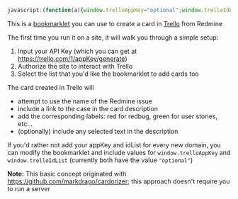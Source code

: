 ```javascript
javascript:(function(a){window.trelloAppKey="optional";window.trelloIdList="optional";var b=a.createElement("script");b.src="https://raw.github.com/Asgaroth/Trello-Bookmarklet/master/trello_bookmarklet.js";a.getElementsByTagName("head")[0].appendChild(b)})(document);
```

This is a <a href="http://en.wikipedia.org/wiki/Bookmarklet">bookmarklet</a> you can use to create a card in <a href="https://trello.com">Trello</a> from Redmine

The first time you run it on a site, it will walk you through a simple setup:

 1. Input your API Key (which you can get at https://trello.com/1/appKey/generate)
 2. Authorize the site to interact with Trello
 3. Select the list that you'd like the bookmarklet to add cards too

The card created in Trello will 

- attempt to use the name of the Redmine issue
- include a link to the case in the card description
- add the corresponding labels: red for redbug, green for user stories, etc...
- (optionally) include any selected text in the description

If you'd rather not add your appKey and idList for every new domain, you can modify the bookmarklet and include values for `window.trelloAppKey` and `window.trelloIdList` (currently both have the value `"optional"`)

**Note:** This basic concept originated with https://github.com/markdrago/cardorizer; this approach doesn't require you to run a server
